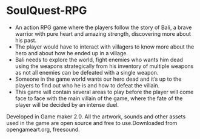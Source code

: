 # SoulQuest-RPG

- An action RPG game where the players follow the story of Bali, a brave warrior with pure heart and amazing strength, discovering more about his past.
- The player would have to interact with villagers to know more about the hero and about how he ended up in a village.
- Bali needs to explore the world, fight enemies who wants him dead using the weapons strategically from his inventory of multiple weapons as not all enemies can be defeated with a single weapon.
- Someone in the game world wants our hero dead and it’s up to the players to find out who he is and how to defeat the villain.
- This game will contain several areas to play before the player will come face to face with the main villain of the game, where the fate of the player will be decided by an intense duel.

Developed in Game maker 2.0. 
All the artwork, sounds and other assets used in the game are open source and free to use.Downloaded from opengameart.org, freesound.
